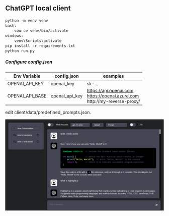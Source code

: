 ## ChatGPT local client  

```
python -m venv venv  
bash:  
    source venv/bin/activate  
windows:  
    venv\Scripts\activate  
pip install -r requirements.txt  
python run.py  
```

##### Configure config.json  

| Env Variable    | config.json    | examples                                           |
|-----------------|----------------|----------------------------------------------------|
| OPENAI_API_KEY  | openai_key     | sk-...                                             
| OPENAI_API_BASE | openai_api_key | https://api.openai.com <br> https://openai.azure.com <br> http://my-reverse-proxy/  

edit client/data/predefined_prompts.json.  

<img src="preview.png" width="1000" height="auto"/>  
